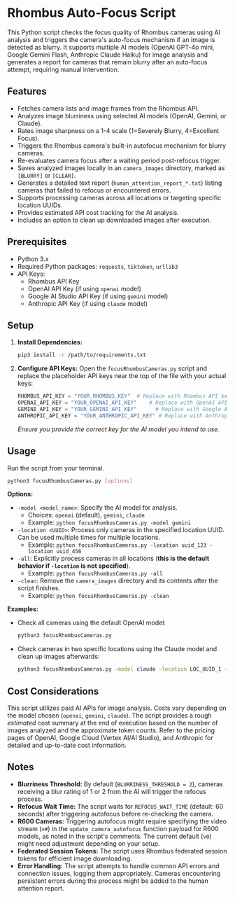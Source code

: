 # Rhombus Auto-Focus Script

This Python script checks the focus quality of Rhombus cameras using AI analysis and triggers the camera's auto-focus mechanism if an image is detected as blurry. It supports multiple AI models (OpenAI GPT-4o mini, Google Gemini Flash, Anthropic Claude Haiku) for image analysis and generates a report for cameras that remain blurry after an auto-focus attempt, requiring manual intervention.

## Features

*   Fetches camera lists and image frames from the Rhombus API.
*   Analyzes image blurriness using selected AI models (OpenAI, Gemini, or Claude).
*   Rates image sharpness on a 1-4 scale (1=Severely Blurry, 4=Excellent Focus).
*   Triggers the Rhombus camera's built-in autofocus mechanism for blurry cameras.
*   Re-evaluates camera focus after a waiting period post-refocus trigger.
*   Saves analyzed images locally in an `camera_images` directory, marked as `[BLURRY]` or `[CLEAR]`.
*   Generates a detailed text report (`human_attention_report_*.txt`) listing cameras that failed to refocus or encountered errors.
*   Supports processing cameras across all locations or targeting specific location UUIDs.
*   Provides estimated API cost tracking for the AI analysis.
*   Includes an option to clean up downloaded images after execution.

## Prerequisites

*   Python 3.x
*   Required Python packages: `requests`, `tiktoken`, `urllib3`
*   API Keys:
    *   Rhombus API Key
    *   OpenAI API Key (if using `openai` model)
    *   Google AI Studio API Key (if using `gemini` model)
    *   Anthropic API Key (if using `claude` model)

## Setup

1.  **Install Dependencies:**
    ```bash
    pip3 install -r /path/to/requirements.txt
    ```

2.  **Configure API Keys:**
    Open the `focusRhombusCameras.py` script and replace the placeholder API keys near the top of the file with your actual keys:
    ```python
    RHOMBUS_API_KEY = "YOUR_RHOMBUS_KEY"  # Replace with Rhombus API key
    OPENAI_API_KEY = "YOUR_OPENAI_API_KEY"    # Replace with OpenAI API key
    GEMINI_API_KEY = "YOUR_GEMINI_API_KEY"      # Replace with Google AI Studio API Key
    ANTHROPIC_API_KEY = "YOUR_ANTHROPIC_API_KEY" # Replace with Anthropic API Key
    ```
    *Ensure you provide the correct key for the AI model you intend to use.*

## Usage

Run the script from your terminal.

```bash
python3 focusRhombusCameras.py [options]
```

**Options:**

*   `-model <model_name>`: Specify the AI model for analysis.
    *   Choices: `openai` (default), `gemini`, `claude`
    *   Example: `python focusRhombusCameras.py -model gemini`
*   `-location <UUID>`: Process only cameras in the specified location UUID. Can be used multiple times for multiple locations.
    *   Example: `python focusRhombusCameras.py -location uuid_123 -location uuid_456`
*   `-all`: Explicitly process cameras in all locations (**this is the default behavior if `-location` is not specified**).
    *   Example: `python focusRhombusCameras.py -all`
*   `-clean`: Remove the `camera_images` directory and its contents after the script finishes.
    *   Example: `python focusRhombusCameras.py -clean`

**Examples:**

*   Check all cameras using the default OpenAI model:
    ```bash
    python3 focusRhombusCameras.py
    ```
*   Check cameras in two specific locations using the Claude model and clean up images afterwards:
    ```bash
    python3 focusRhombusCameras.py -model claude -location LOC_UUID_1 -location LOC_UUID_2 -clean
    ```

## Cost Considerations

This script utilizes paid AI APIs for image analysis. Costs vary depending on the model chosen (`openai`, `gemini`, `claude`). The script provides a rough *estimated* cost summary at the end of execution based on the number of images analyzed and the approximate token counts. 
Refer to the pricing pages of OpenAI, Google Cloud (Vertex AI/AI Studio), and Anthropic for detailed and up-to-date cost information.

## Notes

*   **Blurriness Threshold:** By default (`BLURRINESS_THRESHOLD = 2`), cameras receiving a blur rating of 1 or 2 from the AI will trigger the refocus process.
*   **Refocus Wait Time:** The script waits for `REFOCUS_WAIT_TIME` (default: 60 seconds) after triggering autofocus before re-checking the camera.
*   **R600 Cameras:** Triggering autofocus might require specifying the video stream (`v#`) in the `update_camera_autofocus` function payload for R600 models, as noted in the script's comments. The current default (`v0`) might need adjustment depending on your setup.
*   **Federated Session Tokens:** The script uses Rhombus federated session tokens for efficient image downloading.
*   **Error Handling:** The script attempts to handle common API errors and connection issues, logging them appropriately. Cameras encountering persistent errors during the process might be added to the human attention report.


